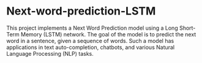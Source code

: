 # Next-word-prediction-LSTM
This project implements a Next Word Prediction model using a Long Short-Term Memory (LSTM) network. The goal of the model is to predict the next word in a sentence, given a sequence of words. Such a model has applications in text auto-completion, chatbots, and various Natural Language Processing (NLP) tasks.

